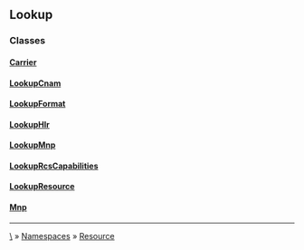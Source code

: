 ## Lookup




### Classes
#### [Carrier](class-Carrier)
#### [LookupCnam](class-LookupCnam)
#### [LookupFormat](class-LookupFormat)
#### [LookupHlr](class-LookupHlr)
#### [LookupMnp](class-LookupMnp)
#### [LookupRcsCapabilities](class-LookupRcsCapabilities)
#### [LookupResource](class-LookupResource)
#### [Mnp](class-Mnp)




***
[\\](Home) » [Namespaces](Namespaces) » [Resource](ns-Resource)